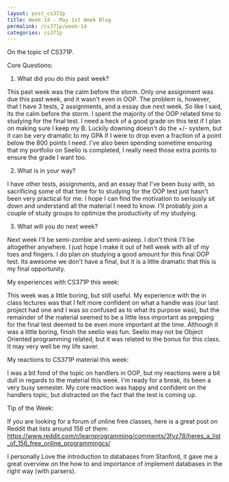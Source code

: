 ```yaml
---
layout: post_cs371p
title: Week 14 - May 1st Week Blog
permalink: /cs371p/week-14
categories: cs371p
---
```


On the topic of CS371P.

Core Questions:

1. What did you do this past week?

This past week was the calm before the storm. Only one assignment was due this past week, and it wasn't even in OOP. The problem is, however, that I have 3 tests, 2 assignments, and a essay due next week. So like I said, its the calm before the storm. I spent the majority of the OOP related time to studying for the final test. I need a heck of a good grade on this test if I plan on making sure I keep my B. Luckily downing doesn't do the +/- system, but it can be very dramatic to my GPA if I were to drop even a fraction of a point below the 800 points I need. I've also been spending sometime ensuring that my portfolio on Seelio is completed, I really need those extra points to ensure the grade I want too.

2. What is in your way?

I have other tests, assignments, and an essay that I've been busy with, so sacrificing some of that time for to studying for the OOP test just hasn't been very practical for me. I hope I can find the motivation to seriously sit down and understand all the material I need to know. I'll probably join a couple of study groups to optimize the productivity of my studying.  

3. What will you do next week?

Next week I'll be semi-zombie and semi-asleep. I don't think I'll be altogether anywhere. I just hope I make it out of hell week with all of my toes and fingers. I do plan on studying a good amount for this final OOP test. Its awesome we don't have a final, but it is a little dramatic that this is my final opportunity.

My experiences with CS371P this week:

This week was a little boring, but still useful. My experience with the in class lectures was that I felt more confident on what a handle was (our last project had one and I was so confused as to what its purpose was), but the remainder of the material seemed to be a little less important as prepping for the final test deemed to be even more important at the time. Although it was a little boring, finish the seelio was fun. Seelio may not be Object Oriented programming related, but it was related to the bonus for this class. It may very well be my life saver.

My reactions to CS371P material this week:

I was a bit fond of the topic on handlers in OOP, but my reactions were a bit dull in regards to the material this week. I'm ready for a break, its been a very busy semester. My core reaction was happy and confident on the handlers topic, but distracted on the fact that the test is coming up.

Tip of the Week:

If you are looking for a forum of online free classes, here is a great post on Reddit that lists around 156 of them: https://www.reddit.com/r/learnprogramming/comments/3fvz78/heres_a_list_of_156_free_online_programmingcs/

I personally Love the introduction to databases from Stanford, it gave me a great overview on the how to and importance of implement databases in the right way (with parsers).


